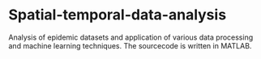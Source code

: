 # Spatial-temporal-data-analysis
Analysis of epidemic datasets and application of various data processing and machine learning techniques.
The sourcecode is written in MATLAB.
